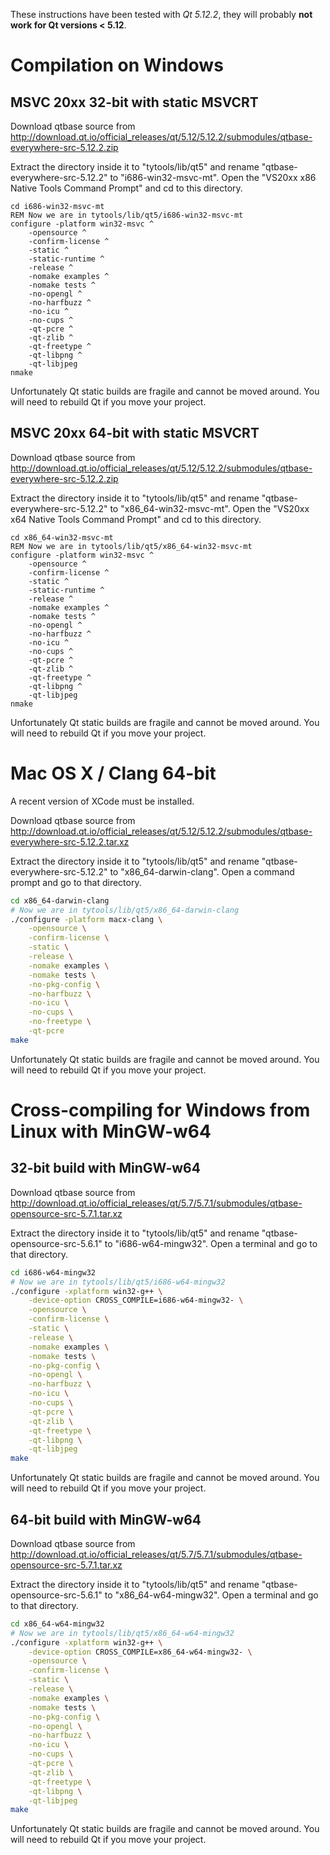 These instructions have been tested with *Qt 5.12.2*, they will probably **not work for
Qt versions < 5.12**.

# Compilation on Windows

## MSVC 20xx 32-bit with static MSVCRT

Download qtbase source from http://download.qt.io/official_releases/qt/5.12/5.12.2/submodules/qtbase-everywhere-src-5.12.2.zip

Extract the directory inside it to "tytools/lib/qt5" and rename "qtbase-everywhere-src-5.12.2" to
"i686-win32-msvc-mt". Open the "VS20xx x86 Native Tools Command Prompt" and cd to
this directory.

```batch
cd i686-win32-msvc-mt
REM Now we are in tytools/lib/qt5/i686-win32-msvc-mt
configure -platform win32-msvc ^
    -opensource ^
    -confirm-license ^
    -static ^
    -static-runtime ^
    -release ^
    -nomake examples ^
    -nomake tests ^
    -no-opengl ^
    -no-harfbuzz ^
    -no-icu ^
    -no-cups ^
    -qt-pcre ^
    -qt-zlib ^
    -qt-freetype ^
    -qt-libpng ^
    -qt-libjpeg
nmake
```

Unfortunately Qt static builds are fragile and cannot be moved around. You will need to rebuild Qt
if you move your project.

## MSVC 20xx 64-bit with static MSVCRT

Download qtbase source from http://download.qt.io/official_releases/qt/5.12/5.12.2/submodules/qtbase-everywhere-src-5.12.2.zip

Extract the directory inside it to "tytools/lib/qt5" and rename "qtbase-everywhere-src-5.12.2" to
"x86_64-win32-msvc-mt". Open the "VS20xx x64 Native Tools Command Prompt" and cd to
this directory.

```batch
cd x86_64-win32-msvc-mt
REM Now we are in tytools/lib/qt5/x86_64-win32-msvc-mt
configure -platform win32-msvc ^
    -opensource ^
    -confirm-license ^
    -static ^
    -static-runtime ^
    -release ^
    -nomake examples ^
    -nomake tests ^
    -no-opengl ^
    -no-harfbuzz ^
    -no-icu ^
    -no-cups ^
    -qt-pcre ^
    -qt-zlib ^
    -qt-freetype ^
    -qt-libpng ^
    -qt-libjpeg
nmake
```

Unfortunately Qt static builds are fragile and cannot be moved around. You will need to rebuild Qt
if you move your project.

# Mac OS X / Clang 64-bit

A recent version of XCode must be installed.

Download qtbase source from http://download.qt.io/official_releases/qt/5.12/5.12.2/submodules/qtbase-everywhere-src-5.12.2.tar.xz

Extract the directory inside it to "tytools/lib/qt5" and rename "qtbase-everywhere-src-5.12.2" to
"x86_64-darwin-clang". Open a command prompt and go to that directory.

```sh
cd x86_64-darwin-clang
# Now we are in tytools/lib/qt5/x86_64-darwin-clang
./configure -platform macx-clang \
    -opensource \
    -confirm-license \
    -static \
    -release \
    -nomake examples \
    -nomake tests \
    -no-pkg-config \
    -no-harfbuzz \
    -no-icu \
    -no-cups \
    -no-freetype \
    -qt-pcre
make
```

Unfortunately Qt static builds are fragile and cannot be moved around. You will need to rebuild Qt
if you move your project.

# Cross-compiling for Windows from Linux with MinGW-w64

## 32-bit build with MinGW-w64

Download qtbase source from http://download.qt.io/official_releases/qt/5.7/5.7.1/submodules/qtbase-opensource-src-5.7.1.tar.xz

Extract the directory inside it to "tytools/lib/qt5" and rename "qtbase-opensource-src-5.6.1" to
"i686-w64-mingw32". Open a terminal and go to that directory.

```sh
cd i686-w64-mingw32
# Now we are in tytools/lib/qt5/i686-w64-mingw32
./configure -xplatform win32-g++ \
    -device-option CROSS_COMPILE=i686-w64-mingw32- \
    -opensource \
    -confirm-license \
    -static \
    -release \
    -nomake examples \
    -nomake tests \
    -no-pkg-config \
    -no-opengl \
    -no-harfbuzz \
    -no-icu \
    -no-cups \
    -qt-pcre \
    -qt-zlib \
    -qt-freetype \
    -qt-libpng \
    -qt-libjpeg
make
```

Unfortunately Qt static builds are fragile and cannot be moved around. You will need to rebuild Qt
if you move your project.

## 64-bit build with MinGW-w64

Download qtbase source from http://download.qt.io/official_releases/qt/5.7/5.7.1/submodules/qtbase-opensource-src-5.7.1.tar.xz

Extract the directory inside it to "tytools/lib/qt5" and rename "qtbase-opensource-src-5.6.1" to
"x86_64-w64-mingw32". Open a terminal and go to that directory.

```sh
cd x86_64-w64-mingw32
# Now we are in tytools/lib/qt5/x86_64-w64-mingw32
./configure -xplatform win32-g++ \
    -device-option CROSS_COMPILE=x86_64-w64-mingw32- \
    -opensource \
    -confirm-license \
    -static \
    -release \
    -nomake examples \
    -nomake tests \
    -no-pkg-config \
    -no-opengl \
    -no-harfbuzz \
    -no-icu \
    -no-cups \
    -qt-pcre \
    -qt-zlib \
    -qt-freetype \
    -qt-libpng \
    -qt-libjpeg
make
```

Unfortunately Qt static builds are fragile and cannot be moved around. You will need to rebuild Qt
if you move your project.
